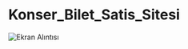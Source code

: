 # Konser_Bilet_Satis_Sitesi
![Ekran Alıntısı](https://user-images.githubusercontent.com/57031420/166934987-791e6715-6b19-4e11-b3bb-08c01db6873b.PNG)
